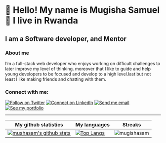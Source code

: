 # :handshake: Hello! My name is Mugisha Samuel  🙇 I live in Rwanda 

## I am a Software developer, and Mentor
### About me
I’m a full-stack web developer who enjoys working on difficult challenges to later improve my level of thinking. moreover that I like to guide and help young developers to 
be focused and develop to a high level.last but not least I like making friends and chatting with them.


### Connect with me:

[![Follow on Twitter](https://img.shields.io/badge/--twitter?label=Twitter&logo=Twitter&style=social)](https://twitter.com/mugishasamuel42/) [![Connect on LinkedIn](https://img.shields.io/badge/--linkedin?label=LinkedIn&logo=LinkedIn&style=social)](https://www.linkedin.com/in/mugisha-samuel-55a905208/) [![Send me email](https://img.shields.io/badge/--gmail?label=Gmail&logo=Gmail&style=social)](mailto:emmamugira@gmail.com) [![See my portfolio](https://img.shields.io/badge/--portfolio?label=Portfolio&logo=portfolio&style=social)](https://descholar.netlify.app/)
___

|My github statistics|My languages|Streaks|
|-|-|-|
|[![mushasam's github stats](https://github-readme-stats.vercel.app/api?username=mugishasam123&show_icons=true&theme=dark&hide_title=true)](https://github.com/mugishasam123)|[![Top Langs](https://github-readme-stats.vercel.app/api/top-langs/?username=mugishasam123&show_icons=true&theme=dark&layout=compact&hide_title=true)](https://github.com/mugishasam123)|![mugishasam](https://github-readme-streak-stats.herokuapp.com/?user=mugishasam123&theme=dark)


